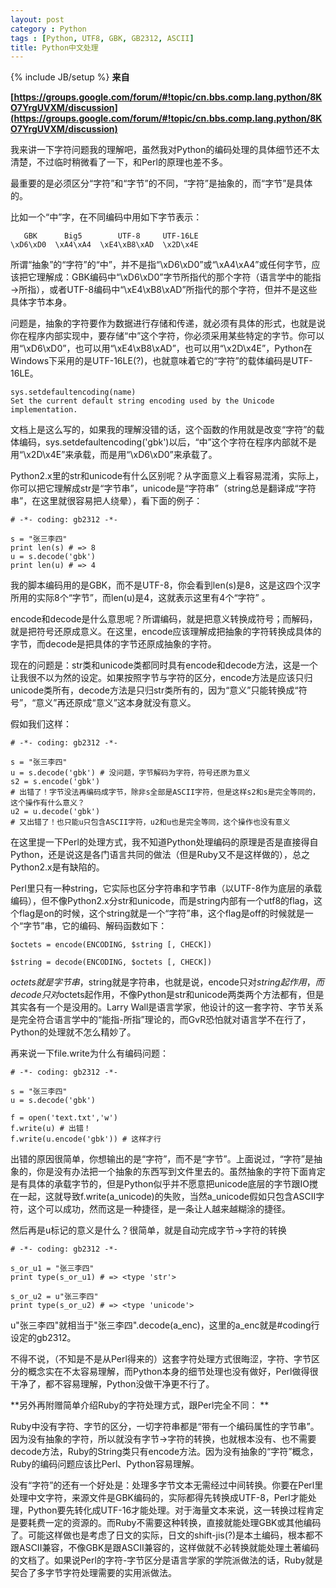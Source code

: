 ```yaml
---
layout: post
category : Python
tags : [Python, UTF8, GBK, GB2312, ASCII]
title: Python中文处理
---
```

{% include JB/setup %}
**来自**

**[https://groups.google.com/forum/#!topic/cn.bbs.comp.lang.python/8KO7YrgUVXM/discussion](https://groups.google.com/forum/#!topic/cn.bbs.comp.lang.python/8KO7YrgUVXM/discussion)**

我来讲一下字符问题我的理解吧，虽然我对Python的编码处理的具体细节还不太清楚，不过临时稍微看了一下，和Perl的原理也差不多。

最重要的是必须区分“字符”和“字节”的不同，“字符”是抽象的，而“字节”是具体的。

比如一个“中”字，在不同编码中用如下字节表示： 

       GBK      Big5        UTF-8     UTF-16LE 
    \xD6\xD0  \xA4\xA4  \xE4\xB8\xAD  \x2D\x4E 

所谓“抽象”的“字符”的“中”，并不是指“\xD6\xD0”或“\xA4\xA4”或任何字节，应该把它理解成：GBK编码中“\xD6\xD0”字节所指代的那个字符（语言学中的能指→所指），或者UTF-8编码中“\xE4\xB8\xAD”所指代的那个字符，但并不是这些具体字节本身。

问题是，抽象的字符要作为数据进行存储和传递，就必须有具体的形式，也就是说你在程序内部实现中，要存储“中”这个字符，你必须采用某些特定的字节。你可以用“\xD6\xD0”，也可以用“\xE4\xB8\xAD”，也可以用“\x2D\x4E”，Python在Windows下采用的是UTF-16LE(?)，也就意味着它的“字符”的载体编码是UTF-16LE。

    sys.setdefaultencoding(name) 
    Set the current default string encoding used by the Unicode implementation. 

文档上是这么写的，如果我的理解没错的话，这个函数的作用就是改变“字符”的载体编码，sys.setdefaultencoding('gbk')以后，“中”这个字符在程序内部就不是用“\x2D\x4E”来承载，而是用“\xD6\xD0”来承载了。

Python2.x里的str和unicode有什么区别呢？从字面意义上看容易混淆，实际上，你可以把它理解成str是“字节串”，unicode是“字符串”（string总是翻译成“字符串”，在这里就很容易把人绕晕），看下面的例子： 

    # -*- coding: gb2312 -*- 

    s = "张三李四" 
    print len(s) # => 8 
    u = s.decode('gbk') 
    print len(u) # => 4 

我的脚本编码用的是GBK，而不是UTF-8，你会看到len(s)是8，这是这四个汉字所用的实际8个“字节”，而len(u)是4，这就表示这里有4个“字符” 。

encode和decode是什么意思呢？所谓编码，就是把意义转换成符号；而解码，就是把符号还原成意义。在这里，encode应该理解成把抽象的字符转换成具体的字节，而decode是把具体的字节还原成抽象的字符。

现在的问题是：str类和unicode类都同时具有encode和decode方法，这是一个让我很不以为然的设定。如果按照字节与字符的区分，encode方法是应该只归unicode类所有，decode方法是只归str类所有的，因为“意义”只能转换成“符号”，“意义”再还原成“意义”这本身就没有意义。 

假如我们这样： 

    # -*- coding: gb2312 -*- 

    s = "张三李四" 
    u = s.decode('gbk') # 没问题，字节解码为字符，符号还原为意义 
    s2 = s.encode('gbk') 
    # 出错了！字节没法再编码成字节，除非s全部是ASCII字符，但是这样s2和s是完全等同的，这个操作有什么意义？ 
    u2 = u.decode('gbk') 
    # 又出错了！也只能u只包含ASCII字符，u2和u也是完全等同，这个操作也没有意义 

在这里提一下Perl的处理方式，我不知道Python处理编码的原理是否是直接得自Python，还是说这是各门语言共同的做法（但是Ruby又不是这样做的），总之Python2.x是有缺陷的。

Perl里只有一种string，它实际也区分字符串和字节串（以UTF-8作为底层的承载编码），但不像Python2.x分str和unicode，而是string内部有一个utf8的flag，这个flag是on的时候，这个string就是一个“字符”串，这个flag是off的时候就是一个“字节”串，它的编码、解码函数如下： 

    $octets = encode(ENCODING, $string [, CHECK]) 

    $string = decode(ENCODING, $octets [, CHECK]) 

$octets就是字节串，$string就是字符串，也就是说，encode只对$string起作用，而decode只对$octets起作用，不像Python是str和unicode两类两个方法都有，但是其实各有一个是没用的。Larry Wall是语言学家，他设计的这一套字符、字节关系是完全符合语言学中的“能指-所指”理论的，而GvR恐怕就对语言学不在行了，Python的处理就不怎么精妙了。 

再来说一下file.write为什么有编码问题： 

    # -*- coding: gb2312 -*- 

    s = "张三李四" 
    u = s.decode('gbk') 

    f = open('text.txt','w') 
    f.write(u) # 出错！ 
    f.write(u.encode('gbk')) # 这样才行 

出错的原因很简单，你想输出的是“字符”，而不是“字节”。上面说过，“字符”是抽象的，你是没有办法把一个抽象的东西写到文件里去的。虽然抽象的字符下面肯定是有具体的承载字节的，但是Python似乎并不愿意把unicode底层的字节跟IO搅在一起，这就导致f.write(a_unicode)的失败，当然a_unicode假如只包含ASCII字符，这个可以成功，然而这是一种捷径，是一条让人越来越糊涂的捷径。

然后再是u标记的意义是什么？很简单，就是自动完成字节→字符的转换 

    # -*- coding: gb2312 -*- 

    s_or_u1 = "张三李四" 
    print type(s_or_u1) # => <type 'str'> 

    s_or_u2 = u"张三李四" 
    print type(s_or_u2) # => <type 'unicode'> 

u"张三李四"就相当于"张三李四".decode(a_enc)，这里的a_enc就是#coding行设定的gb2312。

不得不说，（不知是不是从Perl得来的）这套字符处理方式很晦涩，字符、字节区分的概念实在不太容易理解，而Python本身的细节处理也没有做好，Perl做得很干净了，都不容易理解，Python没做干净更不行了。


**另外再附赠简单介绍Ruby的字符处理方式，跟Perl完全不同： **

Ruby中没有字符、字节的区分，一切字符串都是“带有一个编码属性的字节串”。因为没有抽象的字符，所以就没有字节→字符的转换，也就根本没有、也不需要decode方法，Ruby的String类只有encode方法。因为没有抽象的“字符”概念，Ruby的编码问题应该比Perl、Python容易理解。

没有“字符”的还有一个好处是：处理多字节文本无需经过中间转换。你要在Perl里处理中文字符，来源文件是GBK编码的，实际都得先转换成UTF-8，Perl才能处理，Python要先转化成UTF-16才能处理。对于海量文本来说，这一转换过程肯定是要耗费一定的资源的。而Ruby不需要这种转换，直接就能处理GBK或其他编码了。可能这样做也是考虑了日文的实际，日文的shift-jis(?)是本土编码，根本都不跟ASCII兼容，不像GBK是跟ASCII兼容的，这样做就不必转换就能处理土著编码的文档了。如果说Perl的字符-字节区分是语言学家的学院派做法的话，Ruby就是契合了多字节字符处理需要的实用派做法。 